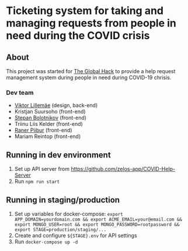 # Ticketing system for taking and managing requests from people in need during the COVID crisis

## About

This project was started for [The Global Hack](https://theglobalhack.com/) to provide a help request management system during people in need during COVID-19 chrisis.

### Dev team

* [Viktor Lillemäe](https://www.linkedin.com/in/viktor-lillemae/) (design, back-end)
* Kristjan Suursoho (front-end)
* [Stepan Bolotnikov](https://github.com/Stopa) (front-end)
* Triinu Liis Kelder (front-end)
* [Raner Piibur](https://www.linkedin.com/in/raner-piibur-712858b2/) (front-end)
* Mariam Reintop (front-end)

## Running in dev environment

1. Set up API server from https://github.com/zelos-app/COVID-Help-Server
2. Run `npm run start`

## Running in staging/production

1. Set up variables for docker-compose: `export APP_DOMAIN=yourdomain.com && export ACME_EMAIL=your@email.com && export MONGO_USER=root && export MONGO_PASSWORD=rootpassword && export STAGE=production/staging/...`
2. Create and configure `${STAGE}.env` for API settings
3. Run `docker-compose up -d`